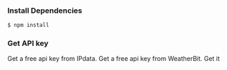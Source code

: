 ### Install Dependencies
```sh
$ npm install 
```
### Get API key
Get a free api key from IPdata. 
Get a free api key from WeatherBit. Get it 
```
